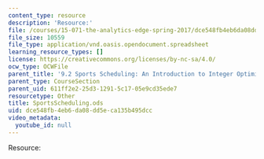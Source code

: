 ```yaml
---
content_type: resource
description: 'Resource:'
file: /courses/15-071-the-analytics-edge-spring-2017/dce548fb4eb6da08dd5eca135b495dcc_SportsScheduling.ods
file_size: 10559
file_type: application/vnd.oasis.opendocument.spreadsheet
learning_resource_types: []
license: https://creativecommons.org/licenses/by-nc-sa/4.0/
ocw_type: OCWFile
parent_title: '9.2 Sports Scheduling: An Introduction to Integer Optimization '
parent_type: CourseSection
parent_uid: 611ff2e2-25d3-1291-5c17-05e9cd35ede7
resourcetype: Other
title: SportsScheduling.ods
uid: dce548fb-4eb6-da08-dd5e-ca135b495dcc
video_metadata:
  youtube_id: null
---
```

Resource:
